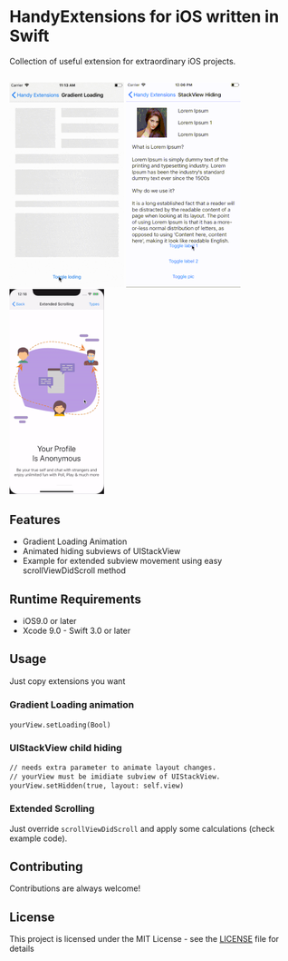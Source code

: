 # HandyExtensions for iOS written in Swift

Collection of useful extension for extraordinary iOS projects. 

## []()
![alt tag](https://github.com/chanonly123/HandyExtensionsiOS/blob/master/grad_demo.gif)
![alt tag](https://github.com/chanonly123/HandyExtensionsiOS/blob/master/stack_demo.gif)
![alt tag](https://github.com/chanonly123/HandyExtensionsiOS/blob/master/extended_scroll.gif)

## Features
- Gradient Loading Animation
- Animated hiding subviews of UIStackView
- Example for extended subview movement using easy scrollViewDidScroll method

## Runtime Requirements

- iOS9.0 or later
- Xcode 9.0 - Swift 3.0 or later

## Usage

Just copy extensions you want

### Gradient Loading animation
`yourView.setLoading(Bool)`

### UIStackView child hiding
```
// needs extra parameter to animate layout changes.
// yourView must be imidiate subview of UIStackView.
yourView.setHidden(true, layout: self.view)
```
### Extended Scrolling
 Just override `scrollViewDidScroll` and apply some calculations (check example code).

## Contributing

Contributions are always welcome!

## License

This project is licensed under the MIT License - see the [LICENSE](LICENSE) file for details

